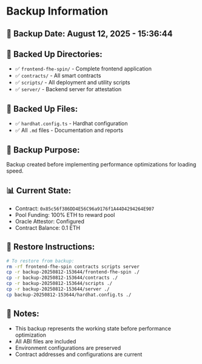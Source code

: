 # Backup Information

## 📅 **Backup Date:** August 12, 2025 - 15:36:44

## 📁 **Backed Up Directories:**

- ✅ `frontend-fhe-spin/` - Complete frontend application
- ✅ `contracts/` - All smart contracts
- ✅ `scripts/` - All deployment and utility scripts
- ✅ `server/` - Backend server for attestation

## 📄 **Backed Up Files:**

- ✅ `hardhat.config.ts` - Hardhat configuration
- ✅ All `.md` files - Documentation and reports

## 🎯 **Backup Purpose:**

Backup created before implementing performance optimizations for loading speed.

## 📊 **Current State:**

- Contract: `0x85c56f386DD4E56C96a9176f1A44D4294264E907`
- Pool Funding: 100% ETH to reward pool
- Oracle Attestor: Configured
- Contract Balance: 0.1 ETH

## 🔄 **Restore Instructions:**

```bash
# To restore from backup:
rm -rf frontend-fhe-spin contracts scripts server
cp -r backup-20250812-153644/frontend-fhe-spin ./
cp -r backup-20250812-153644/contracts ./
cp -r backup-20250812-153644/scripts ./
cp -r backup-20250812-153644/server ./
cp backup-20250812-153644/hardhat.config.ts ./
```

## 📝 **Notes:**

- This backup represents the working state before performance optimization
- All ABI files are included
- Environment configurations are preserved
- Contract addresses and configurations are current
